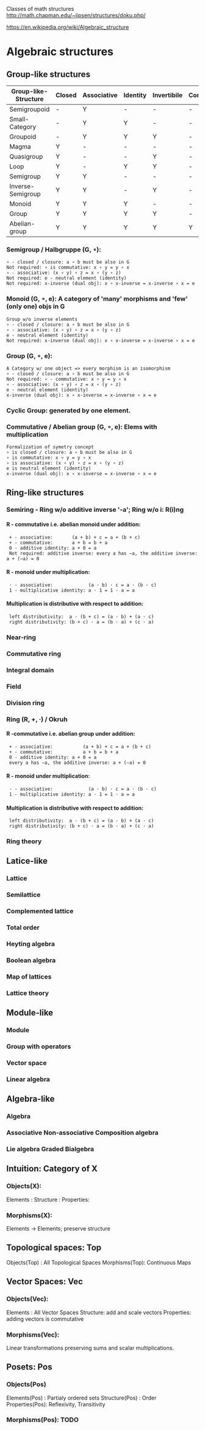 Classes of math structures http://math.chapman.edu/~jipsen/structures/doku.php/

https://en.wikipedia.org/wiki/Algebraic_structure

# Algebraic structures
## Group-like structures
| Group-like-Structure | Closed | Associative | Identity | Invertibile | Commutative |
|----------------------|--------|-------------|----------|-------------|-------------|
| Semigroupoid         | -      | Y           | -        | -           | -           |
| Small-Category       | -      | Y           | Y        | -           | -           |
| Groupoid             | -      | Y           | Y        | Y           | -           |
| Magma                | Y      | -           | -        | -           | -           |
| Quasigroup           | Y      | -           | -        | Y           | -           |
| Loop                 | Y      | -           | Y        | Y           | -           |
| Semigroup            | Y      | Y           | -        | -           | -           |
| Inverse-Semigroup    | Y      | Y           | -        | Y           | -           |
| Monoid               | Y      | Y           | Y        | -           | -           |
| Group                | Y      | Y           | Y        | Y           | -           |
| Abelian-group        | Y      | Y           | Y        | Y           | Y           |

### Semigroup / Halbgruppe (G, ∘):
    ∘ - closed / closure: a ∘ b must be also in G
    Not required: ∘ is commutative: x ∘ y = y ∘ x
    ∘ - associative: (x ∘ y) ∘ z = x ∘ (y ∘ z)
    Not required: e - neutral element (identity)
    Not required: x-inverse (dual obj): x ∘ x-inverse = x-inverse ∘ x = e
### Monoid (G, ∘, e): A category of 'many' morphisms and 'few' (only one) objs in G
    Group w/o inverse elements
    ∘ - closed / closure: a ∘ b must be also in G
    ∘ - associative: (x ∘ y) ∘ z = x ∘ (y ∘ z)
    e - neutral element (identity)
    Not required: x-inverse (dual obj): x ∘ x-inverse = x-inverse ∘ x = e
### Group (G, ∘, e):
    A Category w/ one object => every morphism is an isomorphism
    ∘ - closed / closure: a ∘ b must be also in G
    Not required: ∘ - commutative: x ∘ y = y ∘ x
    ∘ - associative: (x ∘ y) ∘ z = x ∘ (y ∘ z)
    e - neutral element (identity)
    x-inverse (dual obj): x ∘ x-inverse = x-inverse ∘ x = e
### Cyclic Group: generated by one element.
### Commutative / Abelian group (G, ∘, e): Elems with multiplication
    Formalization of symetry concept
    ∘ is closed / closure: a ∘ b must be also in G
    ∘ is commutative: x ∘ y = y ∘ x
    ∘ is associative: (x ∘ y) ∘ z = x ∘ (y ∘ z)
    e is neutral element (identity)
    x-inverse (dual obj): x ∘ x-inverse = x-inverse ∘ x = e

## Ring-like structures
### Semiring - Ring w/o additive inverse '-a'; Ring w/o i: R(i)ng
#### R - commutative i.e. abelian monoid under addition:
     + - associative:       (a + b) + c = a + (b + c)
     + - commutative:       a + b = b + a
     0 - additive identity: a + 0 = a
     Not required: additive inverse: every a has −a, the additive inverse: a + (−a) = 0
#### R - monoid under multiplication:
     · - associative:             (a · b) · c = a · (b · c)
     1 - multiplicative identity: a · 1 = 1 · a = a
#### Multiplication is distributive with respect to addition:
     left distributivity:  a · (b + c) = (a · b) + (a · c)
     right distributivity: (b + c) · a = (b · a) + (c · a)

### Near-ring
### Commutative ring
### Integral domain
### Field
### Division ring
### Ring (R, +, ·) / Okruh
#### R -commutative i.e. abelian group under addition:
     + - associative:           (a + b) + c = a + (b + c)
     + - commutative:           a + b = b + a
     0 - additive identity: a + 0 = a
     every a has −a, the additive inverse: a + (−a) = 0
#### R - monoid under multiplication:
     · - associative:             (a · b) · c = a · (b · c)
     1 - multiplicative identity: a · 1 = 1 · a = a
#### Multiplication is distributive with respect to addition:
     left distributivity:  a · (b + c) = (a · b) + (a · c)
     right distributivity: (b + c) · a = (b · a) + (c · a)
### Ring theory

## Latice-like
### Lattice
### Semilattice
### Complemented lattice
### Total order
### Heyting algebra
### Boolean algebra
### Map of lattices
### Lattice theory

## Module-like
### Module
### Group with operators
### Vector space
### Linear algebra

## Algebra-like
### Algebra
### Associative Non-associative Composition algebra
### Lie algebra Graded Bialgebra

## Intuition: Category of X
### Objects(X):
Elements  :
Structure :
Properties:
### Morphisms(X):
Elements -> Elements; preserve structure

## Topological spaces: Top
Objects(Top)  : All Topological Spaces
Morphisms(Top): Continuous Maps

## Vector Spaces: Vec
### Objects(Vec):
Elements : All Vector Spaces
Structure: add and scale vectors
Properties: adding vectors is commutative
### Morphisms(Vec):
Linear transformations preserving sums and scalar multiplications.

## Posets: Pos
### Objects(Pos)
Elements(Pos)  : Partialy ordered sets
Structure(Pos) : Order
Properties(Pos): Reflexivity, Transitivity
### Morphisms(Pos): TODO

